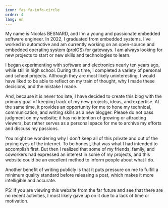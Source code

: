 ```yaml
---
icon: fas fa-info-circle
order: 4
lang: en
---
```


My name is Nicolas BESNARD, and I'm a young and passionate embedded software engineer. In 2022, I graduated from embedded systems.  I've worked in automotive and am currently working on an open-source and embedded operating system (prplOS) for gateways. I am always looking for new projects to start or new skills and technologies to learn.

I began experimenting with software and electronics nearly ten years ago, while still in high school. During this time, I completed a variety of personal and school projects.
Although they are most likely uninteresting, I would have liked to be able to reflect on my train of thought, why I made these decisions, and the mistake I made.

And, because it is never too late, I have decided to create this blog with the primary goal of keeping track of my new projects, ideas, and expertise. 
At the same time, it provides an opportunity for me to hone my technical, communication, and writing skills as a new blogger. Please do not pass judgment on my website; it has no intention of growing or attracting viewers, but rather serves as a personal space for me to archive my efforts and discuss my passions.

You might be wondering why I don't keep all of this private and out of the prying eyes of the internet.
To be honest, that was what I had intended to accomplish first. But then I realized that some of my friends, family, and coworkers had expressed an interest in some of my projects, and this website could be an excellent method to inform people about what I do.

Another benefit of writing publicly is that it puts pressure on me to fulfill a minimum quality standard before releasing a post, which makes it more intelligible and accurate.


PS: If you are viewing this website from the far future and see that there are no recent activities, I most likely gave up on it due to a lack of time or motivation.

